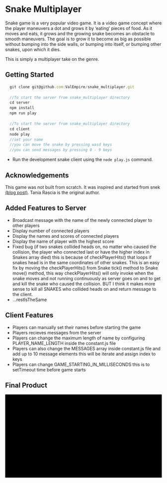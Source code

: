 # Snake Multiplayer

Snake game is a very popular video game. It is a video game concept where the player maneuvers a dot and grows it by ‘eating’ pieces of food. As it moves and eats, it grows and the growing snake becomes an obstacle to smooth maneuvers. The goal is to grow it to become as big as possible without bumping into the side walls, or bumping into itself, or bumping other snakes, upon which it dies.

This is simply a multiplayer take on the genre.

## Getting Started

```javascript
  git clone git@github.com:ValEmpire/snake_multiplayer.git

  //To start the server from snake_multiplayer directory
  cd server
  npm install
  npm run play

  //To start the server from snake_multiplayer directory
  cd client
  node play
  //set your name
  //you can move the snake by pressing wasd keys
  //you can send messages by pressing 0 - 9 keys
```
- Run the development snake client using the `node play.js` command.

## Acknowledgements
This game was not built from scratch. It was inspired and started from snek [(blog post)](https://www.taniarascia.com/snake-game-in-javascript/). Tania Rascia is the original author.

## Added Features to Server
- Broadcast message with the name of the newly connected player to other players
- Display number of connected players
- Display the names and scores of connected players 
- Display the name of player with the highest score
- Fixed bug (if two snakes collided heads on, no matter who caused the collision, the player who connected last or have the higher index in Snakes array died) this is because of checkPlayerHits() that loops if snakes head is in the same coordinates of other snakes. This is an easy fix by moving the checkPlayerHits() from Snake tick() method to Snake move() method, this way checkPlayerHits() will only invoke when the snake moves and not running continuously as server goes on and to get and kill the snake who caused the collision. BUT I think it makes more sense to kill all SNAKES who collided heads on and return message to the client.
- ...restIsTheSame

## Client Features
- Players can manually set their names before starting the game
- Players recieves messages from the server
- Players can change the maximum length of name by configuring PLAYER_NAME_LENGTH inside the constant.js file
- Players can also change the MESSAGES array inside constant.js file and add up to 10 message elements this will be iterate and assign index to keys
- Players can change GAME_STARTING_IN_MILLISECONDS this is to setTimeout time before game starts

## Final Product

![Final Product](https://raw.githubusercontent.com/ValEmpire/files/main/zoom_0.gif "Final Product")

